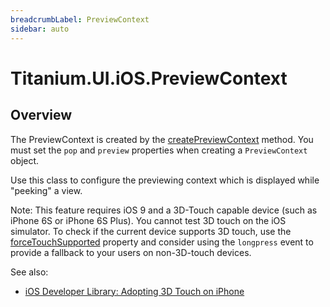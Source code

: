 ```yaml
---
breadcrumbLabel: PreviewContext
sidebar: auto
---
```


# Titanium.UI.iOS.PreviewContext

<ProxySummary/>

## Overview

The PreviewContext is created by the [createPreviewContext](Titanium.UI.iOS.createPreviewContext) method. You must set
the `pop` and `preview` properties when creating a `PreviewContext` object.

Use this class to configure the previewing context which is displayed while "peeking" a view.

Note: This feature requires iOS 9 and a 3D-Touch capable device (such as iPhone 6S or iPhone 6S Plus).
You cannot test 3D touch on the iOS simulator.
To check if the current device supports 3D touch, use the [forceTouchSupported](Titanium.UI.iOS.forceTouchSupported)
property and consider using the `longpress` event to provide a fallback to your users on
non-3D-touch devices.

See also:

* [iOS Developer Library: Adopting 3D Touch on iPhone](https://developer.apple.com/library/content/documentation/UserExperience/Conceptual/Adopting3DTouchOniPhone/3DTouchAPIs.html)

<ApiDocs/>
